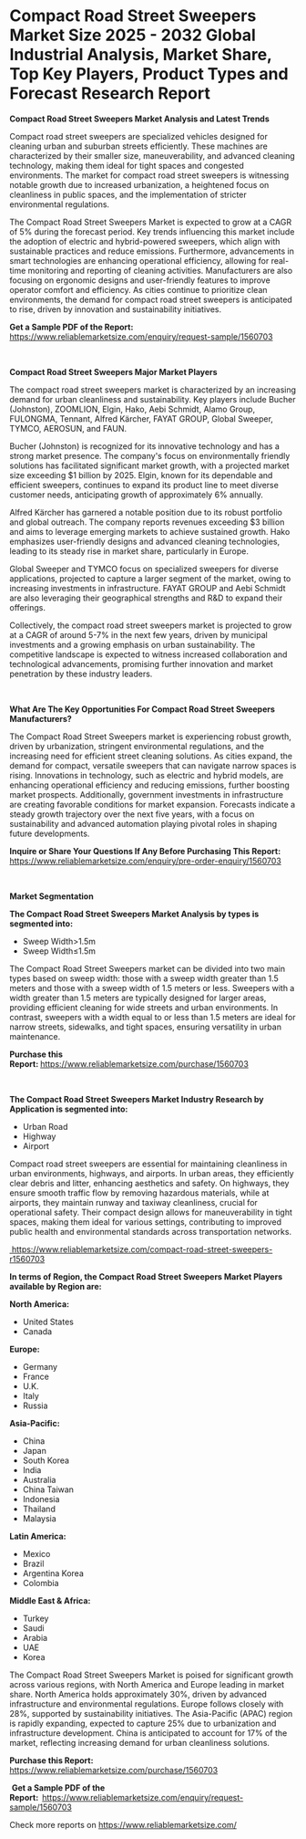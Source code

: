 <p><h1>Compact Road Street Sweepers Market Size 2025 - 2032 Global Industrial Analysis, Market Share, Top Key Players, Product Types and Forecast Research Report</h1></p><p><strong>Compact Road Street Sweepers Market Analysis and Latest Trends</strong></p>
<p><p>Compact road street sweepers are specialized vehicles designed for cleaning urban and suburban streets efficiently. These machines are characterized by their smaller size, maneuverability, and advanced cleaning technology, making them ideal for tight spaces and congested environments. The market for compact road street sweepers is witnessing notable growth due to increased urbanization, a heightened focus on cleanliness in public spaces, and the implementation of stricter environmental regulations.</p><p>The Compact Road Street Sweepers Market is expected to grow at a CAGR of 5% during the forecast period. Key trends influencing this market include the adoption of electric and hybrid-powered sweepers, which align with sustainable practices and reduce emissions. Furthermore, advancements in smart technologies are enhancing operational efficiency, allowing for real-time monitoring and reporting of cleaning activities. Manufacturers are also focusing on ergonomic designs and user-friendly features to improve operator comfort and efficiency. As cities continue to prioritize clean environments, the demand for compact road street sweepers is anticipated to rise, driven by innovation and sustainability initiatives.</p></p>
<p><strong>Get a Sample PDF of the Report:&nbsp;</strong> <a href="https://www.reliablemarketsize.com/enquiry/request-sample/1560703?utm_campaign=3072&utm_medium=2&utm_source=Github&utm_content=ia&utm_term=11042025&utm_id=compact-road-street-sweepers">https://www.reliablemarketsize.com/enquiry/request-sample/1560703</a></p>
<p>&nbsp;</p>
<p><strong>Compact Road Street Sweepers Major Market Players</strong></p>
<p><p>The compact road street sweepers market is characterized by an increasing demand for urban cleanliness and sustainability. Key players include Bucher (Johnston), ZOOMLION, Elgin, Hako, Aebi Schmidt, Alamo Group, FULONGMA, Tennant, Alfred Kärcher, FAYAT GROUP, Global Sweeper, TYMCO, AEROSUN, and FAUN.</p><p>Bucher (Johnston) is recognized for its innovative technology and has a strong market presence. The company's focus on environmentally friendly solutions has facilitated significant market growth, with a projected market size exceeding $1 billion by 2025. Elgin, known for its dependable and efficient sweepers, continues to expand its product line to meet diverse customer needs, anticipating growth of approximately 6% annually.</p><p>Alfred Kärcher has garnered a notable position due to its robust portfolio and global outreach. The company reports revenues exceeding $3 billion and aims to leverage emerging markets to achieve sustained growth. Hako emphasizes user-friendly designs and advanced cleaning technologies, leading to its steady rise in market share, particularly in Europe.</p><p>Global Sweeper and TYMCO focus on specialized sweepers for diverse applications, projected to capture a larger segment of the market, owing to increasing investments in infrastructure. FAYAT GROUP and Aebi Schmidt are also leveraging their geographical strengths and R&D to expand their offerings.</p><p>Collectively, the compact road street sweepers market is projected to grow at a CAGR of around 5-7% in the next few years, driven by municipal investments and a growing emphasis on urban sustainability. The competitive landscape is expected to witness increased collaboration and technological advancements, promising further innovation and market penetration by these industry leaders.</p></p>
<p>&nbsp;</p>
<p><strong>What Are The Key Opportunities For Compact Road Street Sweepers Manufacturers?</strong></p>
<p><p>The Compact Road Street Sweepers market is experiencing robust growth, driven by urbanization, stringent environmental regulations, and the increasing need for efficient street cleaning solutions. As cities expand, the demand for compact, versatile sweepers that can navigate narrow spaces is rising. Innovations in technology, such as electric and hybrid models, are enhancing operational efficiency and reducing emissions, further boosting market prospects. Additionally, government investments in infrastructure are creating favorable conditions for market expansion. Forecasts indicate a steady growth trajectory over the next five years, with a focus on sustainability and advanced automation playing pivotal roles in shaping future developments.</p></p>
<p><strong>Inquire or Share Your Questions If Any Before Purchasing This Report:</strong> <a href="https://www.reliablemarketsize.com/enquiry/pre-order-enquiry/1560703?utm_campaign=3072&utm_medium=2&utm_source=Github&utm_content=ia&utm_term=11042025&utm_id=compact-road-street-sweepers">https://www.reliablemarketsize.com/enquiry/pre-order-enquiry/1560703</a></p>
<p>&nbsp;</p>
<p><strong>Market Segmentation</strong></p>
<p><strong>The Compact Road Street Sweepers Market Analysis by types is segmented into:</strong></p>
<p><ul><li>Sweep Width>1.5m</li><li>Sweep Width≤1.5m</li></ul></p>
<p><p>The Compact Road Street Sweepers market can be divided into two main types based on sweep width: those with a sweep width greater than 1.5 meters and those with a sweep width of 1.5 meters or less. Sweepers with a width greater than 1.5 meters are typically designed for larger areas, providing efficient cleaning for wide streets and urban environments. In contrast, sweepers with a width equal to or less than 1.5 meters are ideal for narrow streets, sidewalks, and tight spaces, ensuring versatility in urban maintenance.</p></p>
<p><strong>Purchase this Report:&nbsp;</strong><a href="https://www.reliablemarketsize.com/purchase/1560703?utm_campaign=3072&utm_medium=2&utm_source=Github&utm_content=ia&utm_term=11042025&utm_id=compact-road-street-sweepers">https://www.reliablemarketsize.com/purchase/1560703</a></p>
<p>&nbsp;</p>
<p><strong>The Compact Road Street Sweepers Market Industry Research by Application is segmented into:</strong></p>
<p><ul><li>Urban Road</li><li>Highway</li><li>Airport</li></ul></p>
<p><p>Compact road street sweepers are essential for maintaining cleanliness in urban environments, highways, and airports. In urban areas, they efficiently clear debris and litter, enhancing aesthetics and safety. On highways, they ensure smooth traffic flow by removing hazardous materials, while at airports, they maintain runway and taxiway cleanliness, crucial for operational safety. Their compact design allows for maneuverability in tight spaces, making them ideal for various settings, contributing to improved public health and environmental standards across transportation networks.</p></p>
<p><a href="https://www.reliablemarketsize.com/compact-road-street-sweepers-r1560703?utm_campaign=3072&utm_medium=2&utm_source=Github&utm_content=ia&utm_term=11042025&utm_id=compact-road-street-sweepers">&nbsp;https://www.reliablemarketsize.com/compact-road-street-sweepers-r1560703</a></p>
<p><strong>In terms of Region, the Compact Road Street Sweepers Market Players available by Region are:</strong></p>
<p>
    <p> <strong> North America: </strong>
        <ul>
            <li>United States</li>
            <li>Canada</li>
        </ul>
        </p> 
    <p> <strong> Europe: </strong>
        <ul>
            <li>Germany</li>
            <li>France</li>
            <li>U.K.</li>
            <li>Italy</li>
            <li>Russia</li>
        </ul>
        </p> 
    <p> <strong> Asia-Pacific: </strong>
        <ul>
            <li>China</li>
            <li>Japan</li>
            <li>South Korea</li>
            <li>India</li>
            <li>Australia</li>
            <li>China Taiwan</li>
            <li>Indonesia</li>
            <li>Thailand</li>
            <li>Malaysia</li>
        </ul>
        </p> 
    <p> <strong> Latin America: </strong>
        <ul>
            <li>Mexico</li>
            <li>Brazil</li>
            <li>Argentina Korea</li>
            <li>Colombia</li>
        </ul>
        </p> 
    <p> <strong> Middle East & Africa: </strong>
        <ul>
            <li>Turkey</li>
            <li>Saudi</li>
            <li>Arabia</li>
            <li>UAE</li>
            <li>Korea</li>
        </ul>
    </p>
    </p>
<p><p>The Compact Road Street Sweepers Market is poised for significant growth across various regions, with North America and Europe leading in market share. North America holds approximately 30%, driven by advanced infrastructure and environmental regulations. Europe follows closely with 28%, supported by sustainability initiatives. The Asia-Pacific (APAC) region is rapidly expanding, expected to capture 25% due to urbanization and infrastructure development. China is anticipated to account for 17% of the market, reflecting increasing demand for urban cleanliness solutions.</p></p>
<p><strong>Purchase this Report: </strong><a href="https://www.reliablemarketsize.com/purchase/1560703?utm_campaign=3072&utm_medium=2&utm_source=Github&utm_content=ia&utm_term=11042025&utm_id=compact-road-street-sweepers">https://www.reliablemarketsize.com/purchase/1560703</a></p>
<p>&nbsp;<strong>Get a Sample PDF of the Report:&nbsp;&nbsp;</strong><a href="https://www.reliablemarketsize.com/enquiry/request-sample/1560703?utm_campaign=3072&utm_medium=2&utm_source=Github&utm_content=ia&utm_term=11042025&utm_id=compact-road-street-sweepers">https://www.reliablemarketsize.com/enquiry/request-sample/1560703</a></p>
<p><strong></strong></p>
<p>Check more reports on <a href="https://www.reliablemarketsize.com/?utm_campaign=3072&utm_medium=2&utm_source=Github&utm_content=ia&utm_term=11042025&utm_id=compact-road-street-sweepers">https://www.reliablemarketsize.com/</a></p>
